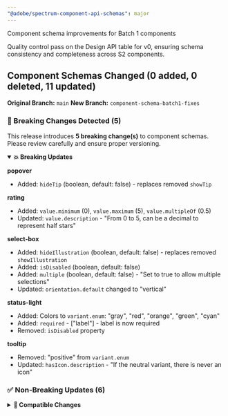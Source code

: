 ```yaml
---
"@adobe/spectrum-component-api-schemas": major
---
```


Component schema improvements for Batch 1 components

Quality control pass on the Design API table for v0, ensuring schema consistency and completeness across S2 components.

## Component Schemas Changed (0 added, 0 deleted, 11 updated)

**Original Branch:** `main`
**New Branch:** `component-schema-batch1-fixes`

### 🚨 Breaking Changes Detected (5)

This release introduces **5 breaking change(s)** to component schemas. Please review carefully and ensure proper versioning.

<details open><summary><strong>💥 Breaking Updates</strong></summary>

**popover**

- Added: `hideTip` (boolean, default: false) - replaces removed `showTip`

**rating**

- Added: `value.minimum` (0), `value.maximum` (5), `value.multipleOf` (0.5)
- Updated: `value.description` - "From 0 to 5, can be a decimal to represent half stars"

**select-box**

- Added: `hideIllustration` (boolean, default: false) - replaces removed `showIllustration`
- Added: `isDisabled` (boolean, default: false)
- Added: `multiple` (boolean, default: false) - "Set to true to allow multiple selections"
- Updated: `orientation.default` changed to "vertical"

**status-light**

- Added: Colors to `variant.enum`: "gray", "red", "orange", "green", "cyan"
- Added: `required` - ["label"] - label is now required
- Removed: `isDisabled` property

**tooltip**

- Removed: "positive" from `variant.enum`
- Updated: `hasIcon.description` - "If the neutral variant, there is never an icon"

</details>

### ✅ Non-Breaking Updates (6)

<details><summary><strong>🔄 Compatible Changes</strong></summary>

**help-text**

- Added: "negative" to `variant.enum`
- Added: `isDisabled.description` - "Help text cannot be both disabled and negative variant"

**meter**

- Added: `hideLabel` (boolean, default: false)

**progress-bar**

- Added: `staticColor` (string, enum: ["white"]) - "Static color can only be white, otherwise it is default"
- Added: `labelPosition` (string, enum: ["top", "side"], default: "top")
- Added: `hideLabel` (boolean, default: false)

**search-field**

- Added: `hideLabel` (boolean, default: false)
- Added: `icon` ($ref: workflow-icon.json) - "Icon must be present if the label is not defined"

**text-area**

- Added: `hideLabel` (boolean, default: false)

**text-field**

- Added: `hideLabel` (boolean, default: false)

</details>
